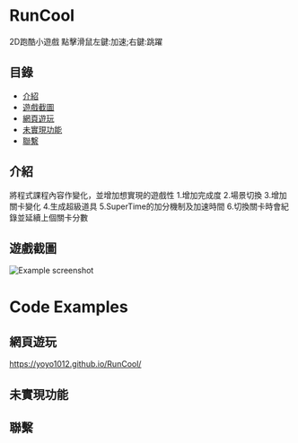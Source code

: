 # RunCool
2D跑酷小遊戲
點擊滑鼠左鍵:加速;右鍵:跳躍
## 目錄
* [介紹](#介紹)
* [遊戲截圖](#遊戲截圖)
* [網頁遊玩](#網頁遊玩)
* [未實現功能](#未實現功能)
* [聯繫](#聯繫)

## 介紹
將程式課程內容作變化，並增加想實現的遊戲性
1.增加完成度
2.場景切換
3.增加關卡變化
4.生成超級道具
5.SuperTime的加分機制及加速時間
6.切換關卡時會紀錄並延續上個關卡分數

## 遊戲截圖
![Example screenshot](./img/screenshot.png)

# Code Examples
    
## 網頁遊玩
https://yoyo1012.github.io/RunCool/
## 未實現功能


## 聯繫
